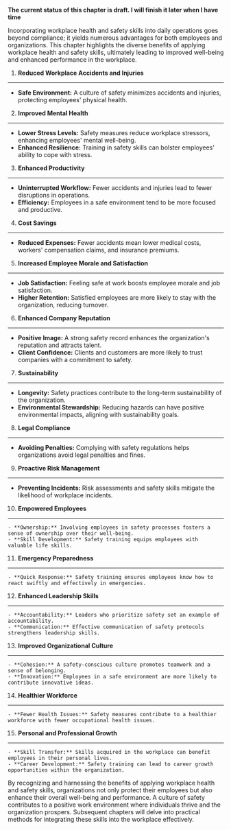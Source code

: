 **The current status of this chapter is draft. I will finish it later when I have time**

Incorporating workplace health and safety skills into daily operations goes beyond compliance; it yields numerous advantages for both employees and organizations. This chapter highlights the diverse benefits of applying workplace health and safety skills, ultimately leading to improved well-being and enhanced performance in the workplace.

1. **Reduced Workplace Accidents and Injuries**
-----------------------------------------------

* **Safe Environment:** A culture of safety minimizes accidents and injuries, protecting employees' physical health.

2. **Improved Mental Health**
-----------------------------

* **Lower Stress Levels:** Safety measures reduce workplace stressors, enhancing employees' mental well-being.
* **Enhanced Resilience:** Training in safety skills can bolster employees' ability to cope with stress.

3. **Enhanced Productivity**
----------------------------

* **Uninterrupted Workflow:** Fewer accidents and injuries lead to fewer disruptions in operations.
* **Efficiency:** Employees in a safe environment tend to be more focused and productive.

4. **Cost Savings**
-------------------

* **Reduced Expenses:** Fewer accidents mean lower medical costs, workers' compensation claims, and insurance premiums.

5. **Increased Employee Morale and Satisfaction**
-------------------------------------------------

* **Job Satisfaction:** Feeling safe at work boosts employee morale and job satisfaction.
* **Higher Retention:** Satisfied employees are more likely to stay with the organization, reducing turnover.

6. **Enhanced Company Reputation**
----------------------------------

* **Positive Image:** A strong safety record enhances the organization's reputation and attracts talent.
* **Client Confidence:** Clients and customers are more likely to trust companies with a commitment to safety.

7. **Sustainability**
---------------------

* **Longevity:** Safety practices contribute to the long-term sustainability of the organization.
* **Environmental Stewardship:** Reducing hazards can have positive environmental impacts, aligning with sustainability goals.

8. **Legal Compliance**
-----------------------

* **Avoiding Penalties:** Complying with safety regulations helps organizations avoid legal penalties and fines.

9. **Proactive Risk Management**
--------------------------------

* **Preventing Incidents:** Risk assessments and safety skills mitigate the likelihood of workplace incidents.

10. **Empowered Employees**
---------------------------

    - **Ownership:** Involving employees in safety processes fosters a sense of ownership over their well-being.
    - **Skill Development:** Safety training equips employees with valuable life skills.

11. **Emergency Preparedness**
------------------------------

    - **Quick Response:** Safety training ensures employees know how to react swiftly and effectively in emergencies.

12. **Enhanced Leadership Skills**
----------------------------------

    - **Accountability:** Leaders who prioritize safety set an example of accountability.
    - **Communication:** Effective communication of safety protocols strengthens leadership skills.

13. **Improved Organizational Culture**
---------------------------------------

    - **Cohesion:** A safety-conscious culture promotes teamwork and a sense of belonging.
    - **Innovation:** Employees in a safe environment are more likely to contribute innovative ideas.

14. **Healthier Workforce**
---------------------------

    - **Fewer Health Issues:** Safety measures contribute to a healthier workforce with fewer occupational health issues.

15. **Personal and Professional Growth**
----------------------------------------

    - **Skill Transfer:** Skills acquired in the workplace can benefit employees in their personal lives.
    - **Career Development:** Safety training can lead to career growth opportunities within the organization.

By recognizing and harnessing the benefits of applying workplace health and safety skills, organizations not only protect their employees but also enhance their overall well-being and performance. A culture of safety contributes to a positive work environment where individuals thrive and the organization prospers. Subsequent chapters will delve into practical methods for integrating these skills into the workplace effectively.
